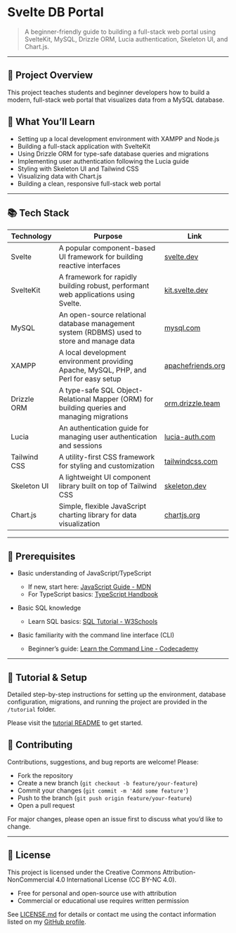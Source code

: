 # Svelte DB Portal

> A beginner-friendly guide to building a full-stack web portal using SvelteKit, MySQL, Drizzle ORM, Lucia authentication, Skeleton UI, and Chart.js.

---

## 🚀 Project Overview

This project teaches students and beginner developers how to build a modern, full-stack web portal that visualizes data from a MySQL database.

## 🎯 What You’ll Learn

- Setting up a local development environment with XAMPP and Node.js
- Building a full-stack application with SvelteKit
- Using Drizzle ORM for type-safe database queries and migrations
- Implementing user authentication following the Lucia guide
- Styling with Skeleton UI and Tailwind CSS
- Visualizing data with Chart.js
- Building a clean, responsive full-stack web portal

---

## 📚 Tech Stack

| Technology      | Purpose                                                                                     | Link                                         |
|-----------------|---------------------------------------------------------------------------------------------|----------------------------------------------|
| Svelte          | A popular component-based UI framework for building reactive interfaces                      | [svelte.dev](https://svelte.dev/)             |
| SvelteKit       | A framework for rapidly building robust, performant web applications using Svelte.           | [kit.svelte.dev](https://kit.svelte.dev/)     |
| MySQL           | An open-source relational database management system (RDBMS) used to store and manage data  | [mysql.com](https://www.mysql.com/)           |
| XAMPP           | A local development environment providing Apache, MySQL, PHP, and Perl for easy setup       | [apachefriends.org](https://www.apachefriends.org/index.html) |
| Drizzle ORM     | A type-safe SQL Object-Relational Mapper (ORM) for building queries and managing migrations | [orm.drizzle.team](https://orm.drizzle.team/) |
| Lucia           | An authentication guide for managing user authentication and sessions               | [lucia-auth.com](https://lucia-auth.com/)    |
| Tailwind CSS    | A utility-first CSS framework for styling and customization                                 | [tailwindcss.com](https://tailwindcss.com/)  |
| Skeleton UI     | A lightweight UI component library built on top of Tailwind CSS                            | [skeleton.dev](https://www.skeleton.dev/)     |
| Chart.js        | Simple, flexible JavaScript charting library for data visualization                        | [chartjs.org](https://www.chartjs.org/)       |

---

## 📝 Prerequisites

- Basic understanding of JavaScript/TypeScript  
  - If new, start here: [JavaScript Guide - MDN](https://developer.mozilla.org/en-US/docs/Web/JavaScript/Guide)  
  - For TypeScript basics: [TypeScript Handbook](https://www.typescriptlang.org/docs/handbook/intro.html)  

- Basic SQL knowledge  
  - Learn SQL basics: [SQL Tutorial - W3Schools](https://www.w3schools.com/sql/)  

- Basic familiarity with the command line interface (CLI)  
  - Beginner’s guide: [Learn the Command Line - Codecademy](https://www.codecademy.com/learn/learn-the-command-line)  


---

## 📖 Tutorial & Setup

Detailed step-by-step instructions for setting up the environment, database configuration, migrations, and running the project are provided in the `/tutorial` folder.

Please visit the [tutorial README](/tutorial/README.md) to get started.

## 🤝 Contributing

Contributions, suggestions, and bug reports are welcome! Please:

- Fork the repository  
- Create a new branch (`git checkout -b feature/your-feature`)  
- Commit your changes (`git commit -m 'Add some feature'`)  
- Push to the branch (`git push origin feature/your-feature`)  
- Open a pull request  

For major changes, please open an issue first to discuss what you’d like to change.

---

## 📄 License

This project is licensed under the Creative Commons Attribution-NonCommercial 4.0 International License (CC BY-NC 4.0).

- Free for personal and open-source use with attribution  
- Commercial or educational use requires written permission  

See [LICENSE.md](LICENSE.md) for details or contact me using the contact information listed on my [GitHub profile](https://github.com/codevogel).
